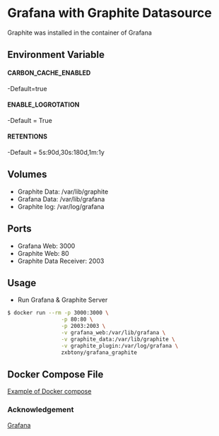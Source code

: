 # Grafana with Graphite Datasource

Graphite was installed in the container of Grafana

## Environment Variable
#### CARBON_CACHE_ENABLED
  -Default=true
#### ENABLE_LOGROTATION
  -Default = True
#### RETENTIONS
  -Default = 5s:90d,30s:180d,1m:1y

## Volumes
* Graphite Data: /var/lib/graphite
* Grafana Data: /var/lib/grafana
* Graphite log: /var/log/grafana

## Ports
* Grafana Web: 3000
* Graphite Web: 80
* Graphite Data Receiver: 2003

## Usage
* Run Grafana & Graphite Server
```sh
$ docker run --rm -p 3000:3000 \
                 -p 80:80 \
                 -p 2003:2003 \
                 -v grafana_web:/var/lib/grafana \
                 -v graphite_data:/var/lib/graphite \
                 -v graphite_plugin:/var/log/grafana \
                 zxbtony/grafana_graphite
```
## Docker Compose File
[Example of Docker compose](https://github.com/zxbtony/grafana_graphite/blob/master/docker-compose.yml)

### Acknowledgement
[Grafana](https://github.com/grafana/grafana-docker)
